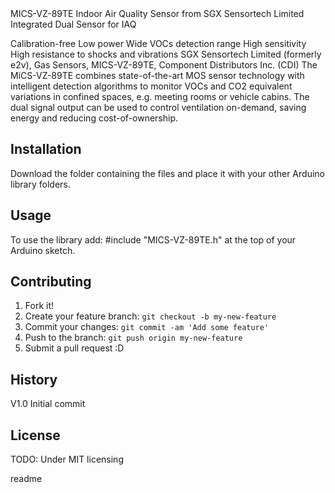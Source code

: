 <snippet>
  <content><!
# MICS-VZ-89TE
Provides a tested Arduino and ESP8266 library to read data from the MICS-VZ-89TE - Indoor Air Quality Sensor from SGX Sensortech Limited.


MICS-VZ-89TE
Indoor Air Quality Sensor from SGX Sensortech Limited
Integrated Dual Sensor for IAQ
 
Calibration-free 
Low power 
Wide VOCs detection range 
High sensitivity 
High resistance to shocks and vibrations
SGX Sensortech Limited (formerly e2v), Gas Sensors, MICS-VZ-89TE, Component Distributors Inc. (CDI)
The MiCS-VZ-89TE combines state-of-the-art MOS sensor technology with intelligent detection algorithms to monitor VOCs and CO2 equivalent variations in confined spaces, e.g. meeting rooms or vehicle cabins.
The dual signal output can be used to control ventilation on-demand, saving energy and reducing cost-of-ownership.

## Installation
Download the folder containing the files and place it with your other Arduino library folders.

## Usage
To use the library add:
\#include "MICS-VZ-89TE.h" at the top of your Arduino sketch.

## Contributing
1. Fork it!
2. Create your feature branch: `git checkout -b my-new-feature`
3. Commit your changes: `git commit -am 'Add some feature'`
4. Push to the branch: `git push origin my-new-feature`
5. Submit a pull request :D

## History
V1.0 Initial commit

## License
TODO: Under MIT licensing

></content>
  <tabTrigger>readme</tabTrigger>
</snippet>
